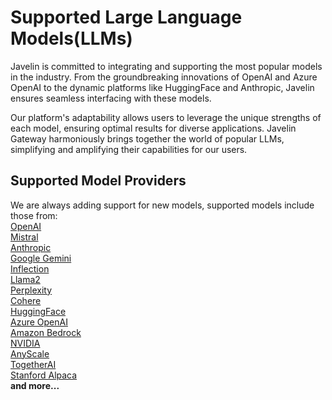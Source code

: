 # Supported Large Language Models(LLMs)

Javelin is committed to integrating and supporting the most popular models in the industry. From the groundbreaking innovations of OpenAI and Azure OpenAI to the dynamic platforms like HuggingFace and Anthropic, Javelin ensures seamless interfacing with these models. 

Our platform's adaptability allows users to leverage the unique strengths of each model, ensuring optimal results for diverse applications. Javelin Gateway harmoniously brings together the world of popular LLMs, simplifying and amplifying their capabilities for our users.

## Supported Model Providers  
We are always adding support for new models, supported models include those from:  
[OpenAI](https://platform.openai.com/docs/models)     
[Mistral](https://docs.mistral.ai/guides/model-selection/)  
[Anthropic](https://www.anthropic.com/product)  
[Google Gemini](https://ai.google.dev/models)  
[Inflection](https://inflection.ai/inflection-2-5)  
[Llama2](https://llama.meta.com/llama2/)   
[Perplexity](https://docs.perplexity.ai/docs/model-cards)  
[Cohere](https://cohere.com/)       
[HuggingFace](https://huggingface.co/models)  
[Azure OpenAI](https://learn.microsoft.com/en-us/azure/ai-services/openai/concepts/models)  
[Amazon Bedrock](https://aws.amazon.com/bedrock)  
[NVIDIA](https://catalog.ngc.nvidia.com/ai-foundation-models)  
[AnyScale](https://www.anyscale.com/endpoints)     
[TogetherAI](https://www.together.ai/)       
[Stanford Alpaca](https://crfm.stanford.edu/2023/03/13/alpaca.html)  
**and more...**


